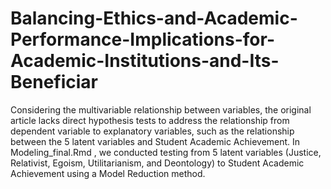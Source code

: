 # Balancing-Ethics-and-Academic-Performance-Implications-for-Academic-Institutions-and-Its-Beneficiar

Considering the multivariable relationship between variables, the original article lacks direct hypothesis tests to address the relationship from dependent 
variable to explanatory variables, such as the relationship between the 5 latent variables and Student Academic Achievement. In Modeling_final.Rmd , 
we conducted testing from 5 latent variables (Justice, Relativist, Egoism, Utilitarianism, and Deontology) to Student Academic Achievement using a Model Reduction method. 
